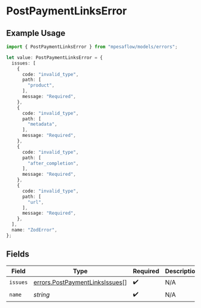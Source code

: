 # PostPaymentLinksError

## Example Usage

```typescript
import { PostPaymentLinksError } from "mpesaflow/models/errors";

let value: PostPaymentLinksError = {
  issues: [
    {
      code: "invalid_type",
      path: [
        "product",
      ],
      message: "Required",
    },
    {
      code: "invalid_type",
      path: [
        "metadata",
      ],
      message: "Required",
    },
    {
      code: "invalid_type",
      path: [
        "after_completion",
      ],
      message: "Required",
    },
    {
      code: "invalid_type",
      path: [
        "url",
      ],
      message: "Required",
    },
  ],
  name: "ZodError",
};
```

## Fields

| Field                                                                            | Type                                                                             | Required                                                                         | Description                                                                      |
| -------------------------------------------------------------------------------- | -------------------------------------------------------------------------------- | -------------------------------------------------------------------------------- | -------------------------------------------------------------------------------- |
| `issues`                                                                         | [errors.PostPaymentLinksIssues](../../models/errors/postpaymentlinksissues.md)[] | :heavy_check_mark:                                                               | N/A                                                                              |
| `name`                                                                           | *string*                                                                         | :heavy_check_mark:                                                               | N/A                                                                              |